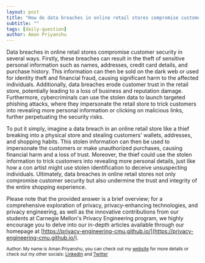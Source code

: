 ```yaml
---
layout: post
title: "How do data breaches in online retail stores compromise customer security?"
subtitle: ""
tags: [daily-question]
author: Aman Priyanshu
---
```


Data breaches in online retail stores compromise customer security in several ways. Firstly, these breaches can result in the theft of sensitive personal information such as names, addresses, credit card details, and purchase history. This information can then be sold on the dark web or used for identity theft and financial fraud, causing significant harm to the affected individuals. Additionally, data breaches erode customer trust in the retail store, potentially leading to a loss of business and reputation damage. Furthermore, cybercriminals can use the stolen data to launch targeted phishing attacks, where they impersonate the retail store to trick customers into revealing more personal information or clicking on malicious links, further perpetuating the security risks.

To put it simply, imagine a data breach in an online retail store like a thief breaking into a physical store and stealing customers' wallets, addresses, and shopping habits. This stolen information can then be used to impersonate the customers or make unauthorized purchases, causing financial harm and a loss of trust. Moreover, the thief could use the stolen information to trick customers into revealing more personal details, just like how a con artist might use stolen identification to deceive unsuspecting individuals. Ultimately, data breaches in online retail stores not only compromise customer security but also undermine the trust and integrity of the entire shopping experience.

Please note that the provided answer is a brief overview; for a comprehensive exploration of privacy, privacy-enhancing technologies, and privacy engineering, as well as the innovative contributions from our students at Carnegie Mellon's Privacy Engineering program, we highly encourage you to delve into our in-depth articles available through our homepage at [https://privacy-engineering-cmu.github.io/](https://privacy-engineering-cmu.github.io/).

<small>Author: My name is Aman Priyanshu, you can check out my [website](https://amanpriyanshu.github.io/) for more details or check out my other socials: [LinkedIn](https://www.linkedin.com/in/aman-priyanshu/) and [Twitter](https://twitter.com/AmanPriyanshu6)</small>
